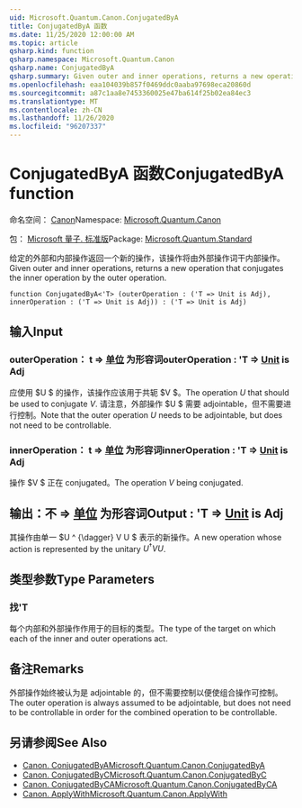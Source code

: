 ```yaml
---
uid: Microsoft.Quantum.Canon.ConjugatedByA
title: ConjugatedByA 函数
ms.date: 11/25/2020 12:00:00 AM
ms.topic: article
qsharp.kind: function
qsharp.namespace: Microsoft.Quantum.Canon
qsharp.name: ConjugatedByA
qsharp.summary: Given outer and inner operations, returns a new operation that conjugates the inner operation by the outer operation.
ms.openlocfilehash: eaa104039b857f0469ddc0aaba97698eca20860d
ms.sourcegitcommit: a87c1aa8e7453360025e47ba614f25b02ea84ec3
ms.translationtype: MT
ms.contentlocale: zh-CN
ms.lasthandoff: 11/26/2020
ms.locfileid: "96207337"
---
```

# <a name="conjugatedbya-function"></a><span data-ttu-id="c6d16-102">ConjugatedByA 函数</span><span class="sxs-lookup"><span data-stu-id="c6d16-102">ConjugatedByA function</span></span>

<span data-ttu-id="c6d16-103">命名空间： [Canon](xref:Microsoft.Quantum.Canon)</span><span class="sxs-lookup"><span data-stu-id="c6d16-103">Namespace: [Microsoft.Quantum.Canon](xref:Microsoft.Quantum.Canon)</span></span>

<span data-ttu-id="c6d16-104">包： [Microsoft 量子. 标准版](https://nuget.org/packages/Microsoft.Quantum.Standard)</span><span class="sxs-lookup"><span data-stu-id="c6d16-104">Package: [Microsoft.Quantum.Standard](https://nuget.org/packages/Microsoft.Quantum.Standard)</span></span>


<span data-ttu-id="c6d16-105">给定的外部和内部操作返回一个新的操作，该操作将由外部操作词干内部操作。</span><span class="sxs-lookup"><span data-stu-id="c6d16-105">Given outer and inner operations, returns a new operation that conjugates the inner operation by the outer operation.</span></span>

```qsharp
function ConjugatedByA<'T> (outerOperation : ('T => Unit is Adj), innerOperation : ('T => Unit is Adj)) : ('T => Unit is Adj)
```


## <a name="input"></a><span data-ttu-id="c6d16-106">输入</span><span class="sxs-lookup"><span data-stu-id="c6d16-106">Input</span></span>

### <a name="outeroperation--t--unit--is-adj"></a><span data-ttu-id="c6d16-107">outerOperation： t => [单位](xref:microsoft.quantum.lang-ref.unit)  为形容词</span><span class="sxs-lookup"><span data-stu-id="c6d16-107">outerOperation : 'T => [Unit](xref:microsoft.quantum.lang-ref.unit)  is Adj</span></span>

<span data-ttu-id="c6d16-108">应使用 $U $ 的操作，该操作应该用于共轭 $V $。</span><span class="sxs-lookup"><span data-stu-id="c6d16-108">The operation $U$ that should be used to conjugate $V$.</span></span> <span data-ttu-id="c6d16-109">请注意，外部操作 $U $ 需要 adjointable，但不需要进行控制。</span><span class="sxs-lookup"><span data-stu-id="c6d16-109">Note that the outer operation $U$ needs to be adjointable, but does not need to be controllable.</span></span>


### <a name="inneroperation--t--unit--is-adj"></a><span data-ttu-id="c6d16-110">innerOperation： t => [单位](xref:microsoft.quantum.lang-ref.unit)  为形容词</span><span class="sxs-lookup"><span data-stu-id="c6d16-110">innerOperation : 'T => [Unit](xref:microsoft.quantum.lang-ref.unit)  is Adj</span></span>

<span data-ttu-id="c6d16-111">操作 $V $ 正在 conjugated。</span><span class="sxs-lookup"><span data-stu-id="c6d16-111">The operation $V$ being conjugated.</span></span>



## <a name="output--t--unit--is-adj"></a><span data-ttu-id="c6d16-112">输出：不 => [单位](xref:microsoft.quantum.lang-ref.unit)  为形容词</span><span class="sxs-lookup"><span data-stu-id="c6d16-112">Output : 'T => [Unit](xref:microsoft.quantum.lang-ref.unit)  is Adj</span></span>

<span data-ttu-id="c6d16-113">其操作由单一 $U ^ {\dagger} V U $ 表示的新操作。</span><span class="sxs-lookup"><span data-stu-id="c6d16-113">A new operation whose action is represented by the unitary $U^{\dagger} V U$.</span></span>

## <a name="type-parameters"></a><span data-ttu-id="c6d16-114">类型参数</span><span class="sxs-lookup"><span data-stu-id="c6d16-114">Type Parameters</span></span>

### <a name="t"></a><span data-ttu-id="c6d16-115">找</span><span class="sxs-lookup"><span data-stu-id="c6d16-115">'T</span></span>

<span data-ttu-id="c6d16-116">每个内部和外部操作作用于的目标的类型。</span><span class="sxs-lookup"><span data-stu-id="c6d16-116">The type of the target on which each of the inner and outer operations act.</span></span>

## <a name="remarks"></a><span data-ttu-id="c6d16-117">备注</span><span class="sxs-lookup"><span data-stu-id="c6d16-117">Remarks</span></span>

<span data-ttu-id="c6d16-118">外部操作始终被认为是 adjointable 的，但不需要控制以便使组合操作可控制。</span><span class="sxs-lookup"><span data-stu-id="c6d16-118">The outer operation is always assumed to be adjointable, but does not need to be controllable in order for the combined operation to be controllable.</span></span>

## <a name="see-also"></a><span data-ttu-id="c6d16-119">另请参阅</span><span class="sxs-lookup"><span data-stu-id="c6d16-119">See Also</span></span>

- [<span data-ttu-id="c6d16-120">Canon. ConjugatedByA</span><span class="sxs-lookup"><span data-stu-id="c6d16-120">Microsoft.Quantum.Canon.ConjugatedByA</span></span>](xref:Microsoft.Quantum.Canon.ConjugatedByA)
- [<span data-ttu-id="c6d16-121">Canon. ConjugatedByC</span><span class="sxs-lookup"><span data-stu-id="c6d16-121">Microsoft.Quantum.Canon.ConjugatedByC</span></span>](xref:Microsoft.Quantum.Canon.ConjugatedByC)
- [<span data-ttu-id="c6d16-122">Canon. ConjugatedByCA</span><span class="sxs-lookup"><span data-stu-id="c6d16-122">Microsoft.Quantum.Canon.ConjugatedByCA</span></span>](xref:Microsoft.Quantum.Canon.ConjugatedByCA)
- [<span data-ttu-id="c6d16-123">Canon. ApplyWith</span><span class="sxs-lookup"><span data-stu-id="c6d16-123">Microsoft.Quantum.Canon.ApplyWith</span></span>](xref:Microsoft.Quantum.Canon.ApplyWith)
